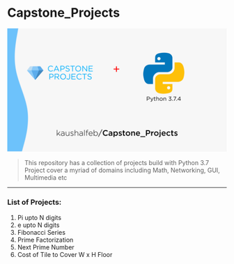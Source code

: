 # Capstone_Projects
![Capstone Projects + Python 3.7.4](Cover.png)
> This repository has a collection of projects build with Python 3.7<br>
> Project cover a myriad of domains including Math, Networking, GUI, Multimedia etc<br>
---
### List of Projects:
1. Pi upto N digits
2. e upto N digits
3. Fibonacci Series
4. Prime Factorization 
5. Next Prime Number
6. Cost of Tile to Cover W x H Floor
